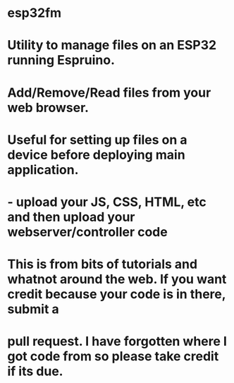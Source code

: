 # esp32fm
# Utility to manage files on an ESP32 running Espruino.
# Add/Remove/Read files from your web browser.
# Useful for setting up files on a device before deploying main application.
#  - upload your JS, CSS, HTML, etc and then upload your webserver/controller code

# This is from bits of tutorials and whatnot around the web.  If you want credit because your code is in there, submit a
# pull request.  I have forgotten where I got code from so please take credit if its due.
